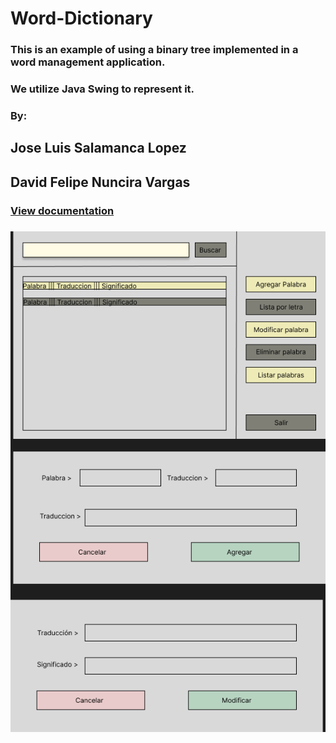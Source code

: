 # Word-Dictionary
### This is an example of using a binary tree implemented in a word management application.
### We utilize Java Swing to represent it.
### By:
## Jose Luis Salamanca Lopez
## David Felipe Nuncira Vargas

### [View documentation](https://joseslk.github.io/Word-Dictionary/doc/)

### ![Inteface](Untitled.png)
